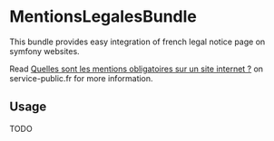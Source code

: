 # MentionsLegalesBundle
This bundle provides easy integration of french legal notice page on symfony websites.

Read [Quelles sont les mentions obligatoires sur un site internet ?](https://www.service-public.fr/professionnels-entreprises/vosdroits/F31228)
on service-public.fr for more information.

## Usage
TODO

